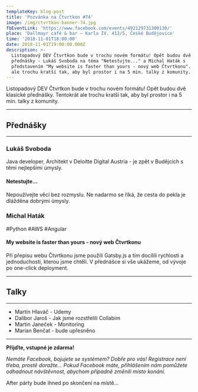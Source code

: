 ```yaml
---
templateKey: blog-post
title: 'Pozvánka na Čtvrtkon #74'
image: /img/ctvrtkon-banner-74.jpg
fbEventLink: 'https://www.facebook.com/events/492129731300130/'
place: 'Dallmayr café & bar – Karla IV. 412/5, České Budějovice'
time: '2018-11-01T18:00:00'
date: 2018-11-01T19:00:00.000Z
description: >-
  Listopadový DEV Čtvrtkon bude v trochu novém formátu! Opět budou dvě klasické
  přednášky - Lukáš Svoboda na téma "Netestujte..." a Michal Haták s
  představením "My website is faster than yours - nový web Čtvrtkonu". Tentokrát
  ale trochu kratší tak, aby byl prostor i na 5 min. talky z komunity.
---
```

Listopadový DEV Čtvrtkon bude v trochu novém formátu! Opět budou dvě klasické přednášky. Tentokrát ale trochu kratší tak, aby byl prostor i na 5 min. talky z komunity.

---

## Přednášky

---

### Lukáš Svoboda

Java developer, Architekt v Deloitte Digital Austria - je zpět v Budějcích s těmi nejlepšími úmysly.

#### Netestujte...

Nepoužívejte věci bez rozmyslu. Ne nadarmo se říká, že cesta do pekla je dlážděna dobrými úmysly.	

### Michal Haták

\#Python \#AWS \#Angular

#### My website is faster than yours - nový web Čtvrtkonu

Při přepisu webu Čtvrtkonu jsme použili Gatsby.js a tím docílili rychlosti a jednoduchosti, kterou jsme chtěli. V přednášce si vše ukážeme, od vývoje po one-click deployment.

---

## Talky

---

* Martin Hlaváč - Udemy
* Dalibor Jaroš - Jak jsme rozstřelili Collabim
* Martin Janeček - Monitoring
* Marian Benčat - bude upřesněno

- - -

**Přijďte, vstupné je zdarma!**

_Nemáte Facebook, bojujete se systémem? Dobře pro vás! Registrace není třeba, prostě doražte… Pokud Facebook máte, přihlášením nám pomůžete odhadnout návštěvnost, abychom případně změnili místo konání._

After párty bude ihned po skončení na místě…
